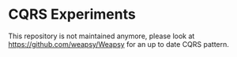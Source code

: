# CQRS Experiments
This repository is not maintained anymore, please look at https://github.com/weapsy/Weapsy for an up to date CQRS pattern.
